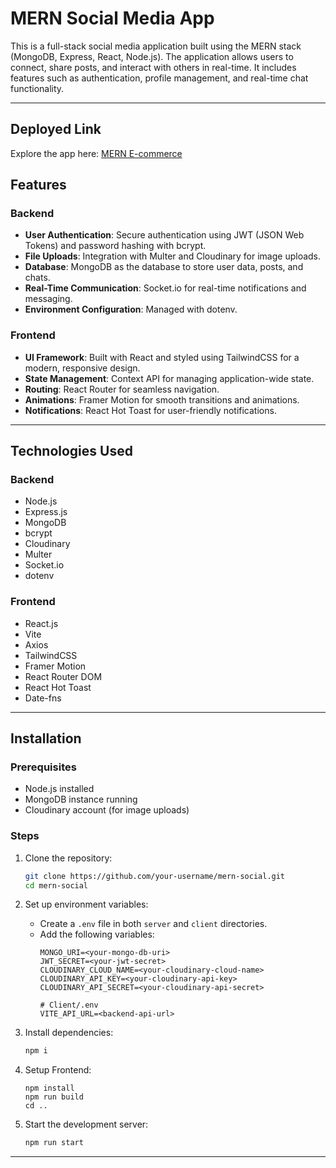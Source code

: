 # MERN Social Media App

This is a full-stack social media application built using the MERN stack (MongoDB, Express, React, Node.js). The application allows users to connect, share posts, and interact with others in real-time. It includes features such as authentication, profile management, and real-time chat functionality.

---

## Deployed Link

Explore the app here: [MERN E-commerce](https://mern-social-media-83gx.onrender.com)

## Features

### Backend

- **User Authentication**: Secure authentication using JWT (JSON Web Tokens) and password hashing with bcrypt.
- **File Uploads**: Integration with Multer and Cloudinary for image uploads.
- **Database**: MongoDB as the database to store user data, posts, and chats.
- **Real-Time Communication**: Socket.io for real-time notifications and messaging.
- **Environment Configuration**: Managed with dotenv.

### Frontend

- **UI Framework**: Built with React and styled using TailwindCSS for a modern, responsive design.
- **State Management**: Context API for managing application-wide state.
- **Routing**: React Router for seamless navigation.
- **Animations**: Framer Motion for smooth transitions and animations.
- **Notifications**: React Hot Toast for user-friendly notifications.

---

## Technologies Used

### Backend

- Node.js
- Express.js
- MongoDB
- bcrypt
- Cloudinary
- Multer
- Socket.io
- dotenv

### Frontend

- React.js
- Vite
- Axios
- TailwindCSS
- Framer Motion
- React Router DOM
- React Hot Toast
- Date-fns

---

## Installation

### Prerequisites

- Node.js installed
- MongoDB instance running
- Cloudinary account (for image uploads)

### Steps

1.  Clone the repository:

    ```bash
    git clone https://github.com/your-username/mern-social.git
    cd mern-social
    ```

2.  Set up environment variables:

    - Create a `.env` file in both `server` and `client` directories.
    - Add the following variables:
      ``` # Server/.env
      MONGO_URI=<your-mongo-db-uri>
      JWT_SECRET=<your-jwt-secret>
      CLOUDINARY_CLOUD_NAME=<your-cloudinary-cloud-name>
      CLOUDINARY_API_KEY=<your-cloudinary-api-key>
      CLOUDINARY_API_SECRET=<your-cloudinary-api-secret>

      # Client/.env
      VITE_API_URL=<backend-api-url>
      ```

3.  Install dependencies:

    ```bash
    npm i
    ```

4. Setup Frontend:

   ```cd client
   npm install
   npm run build
   cd ..
   ```

5.  Start the development server:
    ```bash
    npm run start
    ```

---



